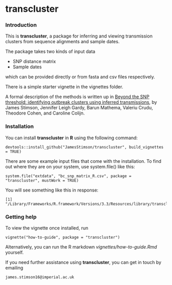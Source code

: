 # **transcluster**

### Introduction

This is **transcluster**, a package for inferring and viewing transmission clusters from sequence alignments and sample dates.

The package takes two kinds of input data

* SNP distance matrix
* Sample dates 

which can be provided directly or from fasta and csv files respectively.

There is a simple starter vignette in the vignettes folder.

A formal description of the methods is written up in [Beyond the SNP threshold: identifying outbreak clusters using inferred transmissions](https://www.biorxiv.org/content/early/2018/12/03/319707), by 
James Stimson, Jennifer Leigh Gardy, Barun Mathema, Valeriu Crudu, Theodore Cohen, and Caroline Colijn.

### Installation

You can install **transcluster** in **R** using the following command:
```{r}
devtools::install_github("JamesStimson/transcluster", build_vignettes = TRUE)
```

There are some example input files that come with the installation. To find out where they are on your system, use system.file() like this:
```{r}
system.file("extdata", "bc_snp_matrix_R.csv", package = "transcluster", mustWork = TRUE)
```

You will see something like this in response:
```{r}
[1] "/Library/Frameworks/R.framework/Versions/3.3/Resources/library/transcluster/extdata/bc_snp_matrix_R.csv"
```

### Getting help

To view the vignette once installed, run
```{r}
vignette("how-to-guide", package = "transcluster")
```

Alternatively, you can run the R markdown *vignettes/how-to-guide.Rmd* yourself.

If you need further assistance using **transcluster**, you can get in touch by emailing 
```{r}
james.stimson16@imperial.ac.uk
```
